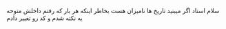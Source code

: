 سلام استاد اگر میبنید تاریخ ها نامیزان هست بخاطر اینکه هر بار که رفتم داخلش متوحه یه نکته شدم و کد رو تغییر دادم
